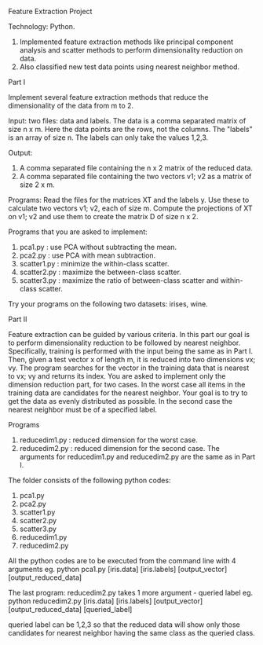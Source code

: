 Feature Extraction Project

Technology: Python.
1. Implemented feature extraction methods like principal component analysis and scatter methods to perform dimensionality reduction on data.
2. Also classified new test data points using nearest neighbor method.

Part I

Implement several feature extraction methods that reduce the dimensionality of the data from m to 2.

Input: two files: data and labels. The data is a comma separated matrix of size n x m. Here the data
points are the rows, not the columns. The "labels" is an array of size n. The labels can only take the
values 1,2,3.

Output:
1. A comma separated file containing the n x 2 matrix of the reduced data.
2. A comma separated file containing the two vectors v1; v2 as a matrix of size 2 x m.

Programs: Read the files for the matrices XT and the labels y. Use these to calculate two vectors v1; v2,
each of size m. Compute the projections of XT on v1; v2 and use them to create the matrix D of size n x 2.

Programs that you are asked to implement:
1. pca1.py : use PCA without subtracting the mean.
2. pca2.py : use PCA with mean subtraction.
3. scatter1.py : minimize the within-class scatter.
4. scatter2.py : maximize the between-class scatter.
5. scatter3.py : maximize the ratio of between-class scatter and within-class scatter.

Try your programs on the following two datasets: irises, wine.

Part II

Feature extraction can be guided by various criteria. In this part our goal is to perform dimensionality
reduction to be followed by nearest neighbor. Specifically, training is performed with the input being the
same as in Part I. Then, given a test vector x of length m, it is reduced into two dimensions vx; vy. The
program searches for the vector in the training data that is nearest to vx; vy and returns its index.
You are asked to implement only the dimension reduction part, for two cases. In the worst case all items
in the training data are candidates for the nearest neighbor. Your goal is to try to get the data as evenly
distributed as possible. In the second case the nearest neighbor must be of a specified label.

Programs
1. reducedim1.py : reduced dimension for the worst case.
2. reducedim2.py : reduced dimension for the second case.
The arguments for reducedim1.py and reducedim2.py are the same as in Part I.

The folder consists of the following python codes:

1. pca1.py
2. pca2.py
3. scatter1.py
4. scatter2.py
5. scatter3.py
6. reducedim1.py
7. reducedim2.py


All the python codes are to be executed from the command line with 4 arguments
eg. python pca1.py [iris.data] [iris.labels] [output_vector] [output_reduced_data]

The last program: reducedim2.py takes 1 more argument - queried label
eg. python reducedim2.py [iris.data] [iris.labels] [output_vector] [output_reduced_data] [queried_label]

queried label can be 1,2,3 so that the reduced data will show only those candidates for nearest neighbor having the same class as the queried class.
